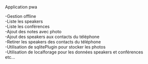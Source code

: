 Application pwa

-Gestion offline<br />
-Liste les speakers<br />
-Liste les conférences<br />
-Ajout des notes avec photo<br />
-Ajout des speakers aux contacts du téléphone<br />
-Retirer les speakers des contacts du téléphone<br />
-Utilisation de sqlitePlugin pour stocker les photos<br />
-Utilisation de localforage pour les données speakers et conférences<br />
etc...<br />

